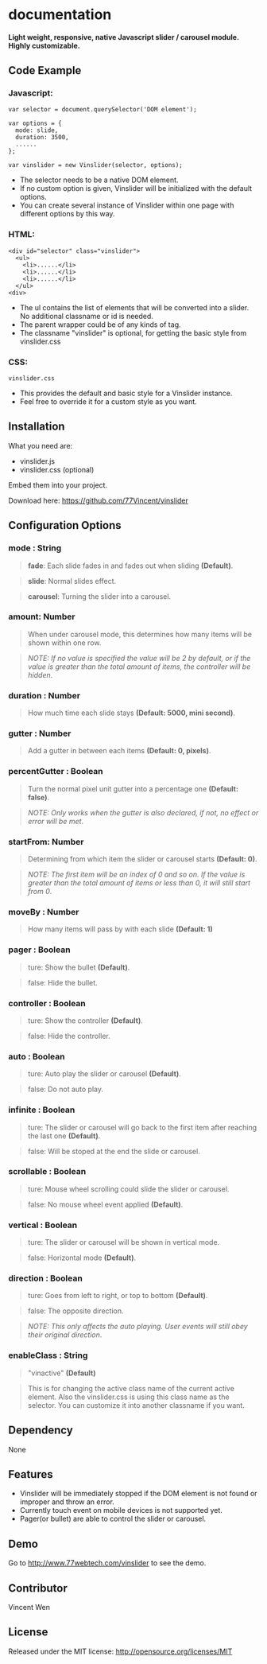 <h1 id="documentation">documentation</h1>

#### Light weight, responsive, native Javascript slider / carousel module. Highly customizable.

<h2 id="example">Code Example</h2>

### Javascript:

    var selector = document.querySelector('DOM element');
    
    var options = {
      mode: slide,
      duration: 3500,
      ......
    };
    
    var vinslider = new Vinslider(selector, options);

* The selector needs to be a native DOM element.
* If no custom option is given, Vinslider will be initialized with the default options.
* You can create several instance of Vinslider within one page with different options by this way.

### HTML: 

    <div id="selector" class="vinslider">
      <ul>
        <li>......</li>
        <li>......</li>
        <li>......</li>
      </ul>
    <div>

* The ul contains the list of elements that will be converted into a slider. No additional classname or id is needed.
* The parent wrapper could be of any kinds of tag.
* The classname "vinslider" is optional, for getting the basic style from vinslider.css

### CSS:

    vinslider.css

* This provides the default and basic style for a Vinslider instance.
* Feel free to override it for a custom style as you want.

<h2 id="installation">Installation</h2>

What you need are:

* vinslider.js
* vinslider.css (optional)

Embed them into your project.

Download here: https://github.com/77Vincent/vinslider
    
<h2 id="configuration">Configuration Options</h2>

### mode : String
> **fade**: Each slide fades in and fades out when sliding **(Default)**.

> **slide**: Normal slides effect.

> **carousel**: Turning the slider into a carousel. 

### amount: Number

> When under carousel mode, this determines how many items will be shown within one row.

> *NOTE: If no value is specified the value will be 2 by default, or if the value is greater than the total amount of items, the controller will be hidden*.

### duration : Number
> How much time each slide stays **(Default: 5000, mini second)**.

### gutter : Number
> Add a gutter in between each items **(Default: 0, pixels)**.

### percentGutter : Boolean
> Turn the normal pixel unit gutter into a percentage one **(Default: false)**.

> *NOTE: Only works when the gutter is also declared, if not, no effect or error will be met*.

### startFrom: Number
> Determining from which item the slider or carousel starts **(Default: 0)**. 

> *NOTE: The first item will be an index of 0 and so on. If the value is greater than the total amount of items or less than 0, it will still start from 0*.

### moveBy : Number
> How many items will pass by with each slide **(Default: 1)**

### pager : Boolean
> ture: Show the bullet **(Default)**.

> false: Hide the bullet.

### controller : Boolean
> ture: Show the controller **(Default)**.

> false: Hide the controller.

### auto : Boolean
> ture: Auto play the slider or carousel **(Default)**.

> false: Do not auto play.

### infinite : Boolean
> ture: The slider or carousel will go back to the first item after reaching the last one **(Default)**.

> false: Will be stoped at the end the slide or carousel.

### scrollable : Boolean
> ture: Mouse wheel scrolling could slide the slider or carousel.

> false: No mouse wheel event applied **(Default)**.

### vertical : Boolean
> ture: The slider or carousel will be shown in vertical mode. 

> false: Horizontal mode **(Default)**. 

### direction : Boolean
> ture: Goes from left to right, or top to bottom **(Default)**.

> false: The opposite direction.

> *NOTE: This only affects the auto playing. User events will still obey their original direction*.

### enableClass : String

> "vinactive" **(Default)**

> This is for changing the active class name of the current active element. Also the vinslider.css is using this class name as the selector. You can customize it into another classname if you want.

<h2 id="dependency">Dependency</h2>

None

<h2 id="features">Features</h2>

* Vinslider will be immediately stopped if the DOM element is not found or improper and throw an error.
* Currently touch event on mobile devices is not supported yet.
* Pager(or bullet) are able to control the slider or carousel.

<h2 id="demo">Demo</h2>

Go to http://www.77webtech.com/vinslider to see the demo.

<h2 id="contributor">Contributor</h2>

Vincent Wen

<h2 id="license">License</h2>

Released under the MIT license: http://opensource.org/licenses/MIT

